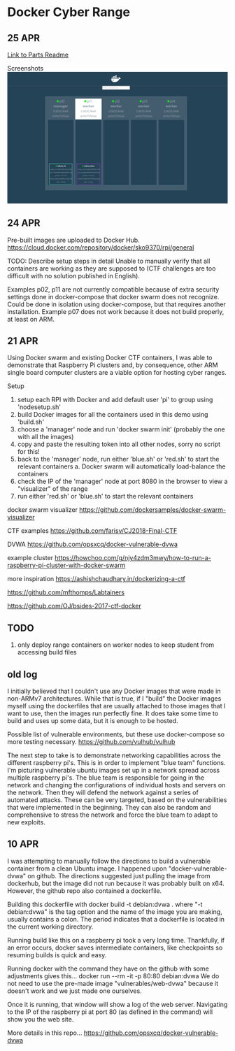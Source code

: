# Docker Cyber Range

## 25 APR

[Link to Parts Readme](https://github.com/sko9370/CyberRangePi/blob/master/Parts.md)

Screenshots
![redtest visualizer](https://github.com/sko9370/CyberRangePi/blob/master/redtest%20viz.PNG)

## 24 APR

Pre-built images are uploaded to Docker Hub.
https://cloud.docker.com/repository/docker/sko9370/rpi/general

TODO: Describe setup steps in detail
Unable to manually verify that all containers are working as they are supposed to (CTF challenges are too difficult with no solution published in English).

Examples p02, p11 are not currently compatible because of extra security settings done in docker-compose that docker swarm does not recognize. Could be done in isolation using docker-compose, but that requires another installation. Example p07 does not work because it does not build properly, at least on ARM.

## 21 APR

Using Docker swarm and existing Docker CTF containers, I was able to demonstrate that Raspberry Pi clusters and, by consequence, other ARM single board computer clusters are a viable option for hosting cyber ranges.

Setup
1. setup each RPI with Docker and add default user 'pi' to group using 'nodesetup.sh'
2. build Docker images for all the containers used in this demo using 'build.sh'
3. choose a 'manager' node and run 'docker swarm init' (probably the one with all the images)
4. copy and paste the resulting token into all other nodes, sorry no script for this!
5. back to the 'manager' node, run either 'blue.sh' or 'red.sh' to start the relevant containers
	a. Docker swarm will automatically load-balance the containers
6. check the IP of the 'manager' node at port 8080 in the browser to view a "visualizer" of the range
7. run either 'red.sh' or 'blue.sh' to start the relevant containers

docker swarm visualizer
https://github.com/dockersamples/docker-swarm-visualizer

CTF examples
https://github.com/farisv/CJ2018-Final-CTF

DVWA
https://github.com/opsxcq/docker-vulnerable-dvwa

example cluster
https://howchoo.com/g/njy4zdm3mwy/how-to-run-a-raspberry-pi-cluster-with-docker-swarm

more inspiration
https://ashishchaudhary.in/dockerizing-a-ctf

https://github.com/mfthomps/Labtainers

https://github.com/OJ/bsides-2017-ctf-docker

## TODO

1. only deploy range containers on worker nodes to keep student from accessing build files

## old log

I initially believed that I couldn't use any Docker images that were made in non-ARMv7 architectures.
While that is true, if I "build" the Docker images myself using the dockerfiles that are usually attached to those images that I want to use, then the images run perfectly fine.
It does take some time to build and uses up some data, but it is enough to be hosted.

Possible list of vulnerable environments, but these use docker-compose so more testing necessary.
https://github.com/vulhub/vulhub

The next step to take is to demonstrate networking capabilities across the different raspberry pi's.
This is in order to implement "blue team" functions.
I'm picturing vulnerable ubuntu images set up in a network spread across multiple raspberry pi's.
The blue team is responsible for going in the network and changing the configurations of individual hosts and servers on the network.
Then they will defend the network against a series of automated attacks.
These can be very targeted, based on the vulnerabilities that were implemented in the beginning.
They can also be random and comprehensive to stress the network and force the blue team to adapt to new exploits.

## 10 APR

I was attempting to manually follow the directions to build a vulnerable container from a clean Ubuntu image.
I happened upon "docker-vulnerable-dvwa" on github.
The directions suggested just pulling the image from dockerhub, but the image did not run because it was probably built on x64.
However, the github repo also contained a dockerfile.

Building this dockerfile with
	docker build -t debian:dvwa .
where "-t debian:dvwa" is the tag option and the name of the image you are making, usually contains a colon.
The period indicates that a dockerfile is located in the current working directory.

Running build like this on a raspberry pi took a very long time.
Thankfully, if an error occurs, docker saves intermediate containers, like checkpoints so resuming builds is quick and easy.

Running docker with the command they have on the github with some adjustments gives this...
	docker run --rm -it -p 80:80 debian:dvwa
We do not need to use the pre-made image "vulnerables/web-dvwa" because it doesn't work and we just made one ourselves.

Once it is running, that window will show a log of the web server.
Navigating to the IP of the raspberry pi at port 80 (as defined in the command) will show you the web site.

More details in this repo...
https://github.com/opsxcq/docker-vulnerable-dvwa
